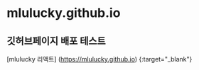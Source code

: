 # mlulucky.github.io
## 깃허브페이지 배포 테스트 

[mlulucky 리액트] (https://mlulucky.github.io) {:target="_blank"}


